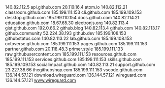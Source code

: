 140.82.112.5 api.github.com
20.119.16.4 atom.io
140.82.112.21 classroom.github.com
185.199.111.153 cli.github.com
185.199.109.153 desktop.github.com
185.199.110.154 docs.github.com
140.82.114.21 education.github.com
18.67.65.30 electronjs.org
140.82.113.4 gist.github.com
192.0.66.2 github.blog
140.82.113.4 github.com
140.82.113.17 github.community
52.224.38.193 github.dev
185.199.108.153 githubstatus.com
140.82.113.22 lab.github.com
185.199.108.153 octoverse.github.com
185.199.111.153 pages.github.com
185.199.111.153 partner.github.com
20.118.48.3 primer.style
185.199.111.133 raw.githubusercontent.com
185.199.111.153 resources.github.com
185.199.111.153 services.github.com
185.199.111.153 skills.github.com
185.199.109.153 socialimpact.github.com
140.82.113.21 support.github.com
23.227.38.66 thegithubshop.com
185.199.111.153 vscode.github.com
136.144.57.121 download.wireguard.com
136.144.57.121 wireguard.com
136.144.57.121 www.wireguard.com
